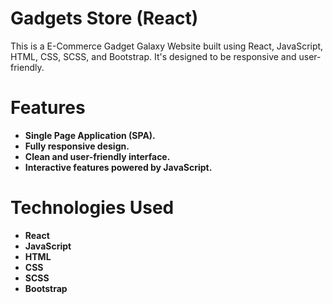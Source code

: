 # Gadgets Store (React)

This is a E-Commerce Gadget Galaxy Website built using React, JavaScript, HTML, CSS, SCSS, and Bootstrap. It's designed to be responsive and user-friendly.

# Features

- **Single Page Application (SPA).**
- **Fully responsive design.**
- **Clean and user-friendly interface.**
- **Interactive features powered by JavaScript.**

# Technologies Used

- **React**
- **JavaScript**
- **HTML**
- **CSS**
- **SCSS**
- **Bootstrap**
